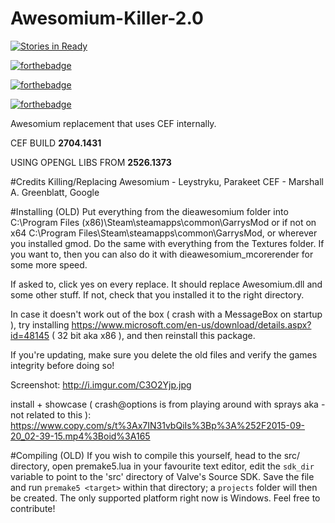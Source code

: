 # Awesomium-Killer-2.0
[![Stories in Ready](https://badge.waffle.io/lunation/Awesomium-Killer-2.0.png?label=ready&title=Ready)](https://waffle.io/lunation/Awesomium-Killer-2.0)

[![forthebadge](http://forthebadge.com/images/badges/fuck-it-ship-it.svg)](http://forthebadge.com)

[![forthebadge](http://forthebadge.com/images/badges/just-plain-nasty.svg)](http://forthebadge.com)

[![forthebadge](http://forthebadge.com/images/badges/pretty-risque.svg)](http://forthebadge.com)

Awesomium replacement that uses CEF internally.

CEF BUILD **2704.1431**

USING OPENGL LIBS FROM **2526.1373**

#Credits
Killing/Replacing Awesomium - Leystryku, Parakeet
CEF - Marshall A. Greenblatt, Google

#Installing (OLD)
Put everything from the dieawesomium folder into C:\Program Files (x86)\Steam\steamapps\common\GarrysMod or if not on x64 C:\Program Files\Steam\steamapps\common\GarrysMod, or wherever you installed gmod.
Do the same with everything from the Textures folder.
If you want to, then you can also do it with dieawesomium_mcorerender for some more speed.

If asked to, click yes on every replace.
It should replace Awesomium.dll and some other stuff.
If not, check that you installed it to the right directory.

In case it doesn't work out of the box ( crash with a MessageBox on startup ), try installing https://www.microsoft.com/en-us/download/details.aspx?id=48145 ( 32 bit aka x86 ),
and then reinstall this package.

If you're updating, make sure you delete the old files and verify the games integrity before doing so!

Screenshot:
http://i.imgur.com/C3O2Yjp.jpg

install + showcase ( crash@options is from playing around with sprays aka - not related to this ):
https://www.copy.com/s/t%3Ax7IN31vbQiIs%3Bp%3A%252F2015-09-20_02-39-15.mp4%3Boid%3A165

#Compiling (OLD)
If you wish to compile this yourself, head to the src/ directory, open premake5.lua in your favourite text editor, edit the `sdk_dir` variable to point to the 'src' directory of Valve's Source SDK. Save the file and run `premake5 <target>` within that directory; a `projects` folder will then be created. The only supported platform right now is Windows. Feel free to contribute!
